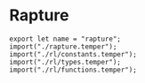 # Rapture

    export let name = "rapture";
    import("./rapture.temper");
    import("./rl/constants.temper");
    import("./rl/types.temper");
    import("./rl/functions.temper");
    